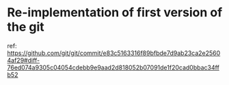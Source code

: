 # Re-implementation of first version of the git

ref: https://github.com/git/git/commit/e83c5163316f89bfbde7d9ab23ca2e25604af29#diff-76ed074a9305c04054cdebb9e9aad2d818052b07091de1f20cad0bbac34ffb52